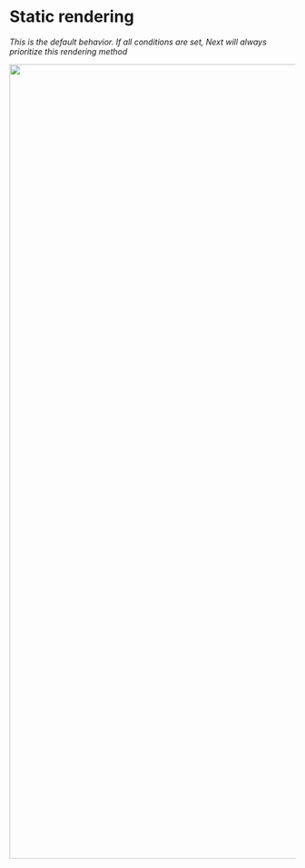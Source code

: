 <!-- .slide: class="two-column with-code " -->

<style>
  .static-rendering-20 {
    width: 1400px;
    height: auto;
  }
</style>

# Static rendering

_This is the default behavior. If all conditions are set, Next will always prioritize this rendering method_

<img src="./assets/images/08-rendering/static-rendering.png" class="static-rendering-20" />

